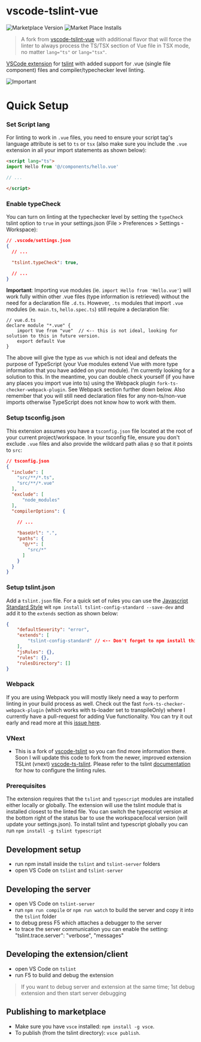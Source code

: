 # vscode-tslint-vue

![Marketplace Version](http://vsmarketplacebadge.apphb.com/version/prograhammer.tslint-vue.svg "Current Version") ![Market Place Installs](http://vsmarketplacebadge.apphb.com/installs/prograhammer.tslint-vue.svg "Number of Installs")

> A fork from [vscode-tslint-vue](https://github.com/prograhammer/vscode-tslint-vue) with additional flavor that will force the linter to always process the TS/TSX section of Vue file in TSX mode, no matter `lang="ts"` or `lang="tsx"`.

[VSCode extension](https://marketplace.visualstudio.com/items?itemName=prograhammer.tslint-vue) for [tslint](https://github.com/palantir/tslint) with added support for .vue (single file component) files and compiler/typechecker level linting.

![Important](vscode-tslint-vue2.gif "vscode-tslint-vue screencapture")

# Quick Setup

### Set Script lang

For linting to work in `.vue` files, you need to ensure your script tag's language attribute is set
to `ts` or `tsx` (also make sure you include the `.vue` extension in all your import statements as shown below): 

```html
<script lang="ts">
import Hello from '@/components/hello.vue'

// ...

</script>
```

### Enable typeCheck

You can turn on linting at the typechecker level by setting the `typeCheck` tslint option to `true` in your settings.json (File > Preferences > Settings - Workspace):

```json
// .vscode/settings.json
{
  // ...

  "tslint.typeCheck": true, 

  // ...
}

```

**Important**: Importing vue modules (ie. `import Hello from 'Hello.vue'`) will work fully within other .vue files (type information is retrieved) 
without the need for a declaration file `.d.ts`. However, `.ts` modules that import `.vue` modules (ie. `main.ts`, `hello.spec.ts`) still require a declaration file:

```
// vue.d.ts
declare module "*.vue" {
    import Vue from "vue"  // <-- this is not ideal, looking for solution to this in future version.
    export default Vue
}

```
The above will give the type as `vue` which is not ideal and defeats the purpose of TypeScript (your Vue modules extend Vue with more type information 
that you have added on your module).
 I'm currently looking for a solution to this. In the meantime, you can double check yourself (if you have any places you import vue into ts) using the 
Webpack plugin `fork-ts-checker-webpack-plugin`. See Webpack section further down below. Also remember that you will still need declaration files for 
any non-ts/non-vue imports otherwise TypeScript does not know how to work with them.


### Setup tsconfig.json

This extension assumes you have a `tsconfig.json` file located at the root of your current project/workspace. In your tsconfig file, ensure you don't exclude `.vue` files and also provide the wildcard path alias `@` so that it points to `src`:

```json
// tsconfig.json
{
  "include": [
    "src/**/*.ts",
    "src/**/*.vue"
  ],
  "exclude": [
      "node_modules"
  ],
  "compilerOptions": {
    
    // ...

    "baseUrl": ".",
    "paths": {
      "@/*": [
        "src/*"
      ]
    }
  }
}

```

### Setup tslint.json

Add a `tslint.json` file. For a quick set of rules you can use the [Javascript Standard Style](https://standardjs.com/rules.html)
wit `npm install tslint-config-standard --save-dev` and add it to the `extends` section as shown below:

```json
{
    "defaultSeverity": "error",
    "extends": [
        "tslint-config-standard" // <-- Don't forget to npm install this package.
    ],    
    "jsRules": {},
    "rules": {},
    "rulesDirectory": []
}

```

### Webpack

If you are using Webpack you will mostly likely need a way to perform linting in your build process as well. Check out the 
fast `fork-ts-checker-webpack-plugin` (which works with ts-loader set to transpileOnly) where I currently have a pull-request for adding 
Vue functionality. You can try it out early and read more at this [issue here](https://github.com/Realytics/fork-ts-checker-webpack-plugin/issues/70).

### VNext

- This is a fork of [vscode-tslint](https://marketplace.visualstudio.com/items?itemName=eg2.tslint) so you can find more information there. Soon 
I will update this code to fork from the newer, improved extension TSLint (vnext) [vscode-ts-tslint](https://marketplace.visualstudio.com/items?itemName=eg2.ts-tslint). Please refer to the tslint [documentation](https://github.com/palantir/tslint) for how to configure the linting rules.

### Prerequisites
The extension requires that the `tslint` and `typescript` modules are installed either locally or globally. The extension will use the tslint module that is installed closest to the linted file. You can switch 
the typescript version at the bottom right of the status bar to use the workspace/local version (will update your settings.json). 
To install tslint and typescript globally you can run `npm install -g tslint typescript`

## Development setup
- run npm install inside the `tslint` and `tslint-server` folders
- open VS Code on `tslint` and `tslint-server`

## Developing the server
- open VS Code on `tslint-server`
- run `npm run compile` or `npm run watch` to build the server and copy it into the `tslint` folder
- to debug press F5 which attaches a debugger to the server
- to trace the server communication you can enable the setting: "tslint.trace.server": "verbose", "messages"

## Developing the extension/client
- open VS Code on `tslint`
- run F5 to build and debug the extension

> If you want to debug server and extension at the same time; 1st debug extension and then start server debugging

## Publishing to marketplace

- Make sure you have `vsce` installed: `npm install -g vsce`.
- To publish (from the tslint directory): `vsce publish`.